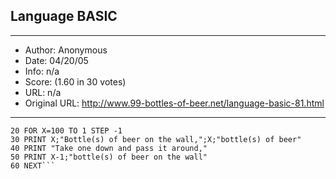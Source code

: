 
## Language BASIC ##
---
- Author: Anonymous
- Date: 04/20/05
- Info: n/a
- Score:  (1.60 in 30 votes)
- URL: n/a
- Original URL: http://www.99-bottles-of-beer.net/language-basic-81.html
---

```10 REM Basic version of 99 bottles of beer
20 FOR X=100 TO 1 STEP -1
30 PRINT X;"Bottle(s) of beer on the wall,";X;"bottle(s) of beer"
40 PRINT "Take one down and pass it around,"
50 PRINT X-1;"bottle(s) of beer on the wall"
60 NEXT```